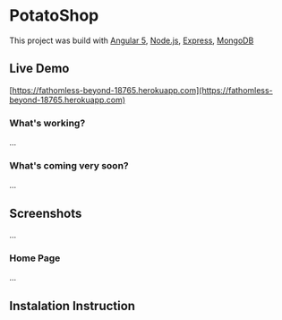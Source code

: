 # PotatoShop

This project was build with [Angular 5](https://github.com/angular), [Node.js](https://github.com/nodejs/node), [Express](https://github.com/expressjs/express), [MongoDB](https://github.com/mongodb/mongo)
 

## Live Demo
[https://fathomless-beyond-18765.herokuapp.com](https://fathomless-beyond-18765.herokuapp.com)

### What's working?
...
### What's coming very soon?
...

## Screenshots
...
### Home Page
...
## Instalation Instruction
